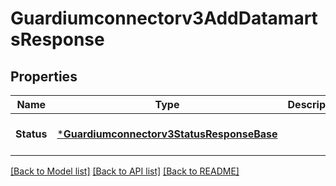 # Guardiumconnectorv3AddDatamartsResponse

## Properties
Name | Type | Description | Notes
------------ | ------------- | ------------- | -------------
**Status** | [***Guardiumconnectorv3StatusResponseBase**](guardiumconnectorv3StatusResponseBase.md) |  | [optional] [default to null]

[[Back to Model list]](../README.md#documentation-for-models) [[Back to API list]](../README.md#documentation-for-api-endpoints) [[Back to README]](../README.md)

